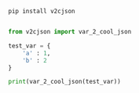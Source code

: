 

```
pip install v2cjson
```

```python

from v2cjson import var_2_cool_json

test_var = {
    'a' : 1,
    'b' : 2
}

print(var_2_cool_json(test_var))

```

